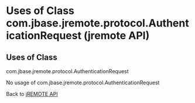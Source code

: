 # Uses of Class com.jbase.jremote.protocol.AuthenticationRequest (jremote API)

<PageHeader />

## Uses of Class
com.jbase.jremote.protocol.AuthenticationRequest

No usage of com.jbase.jremote.protocol.AuthenticationRequest

Back to [jREMOTE API](com_jbase_jremote_package-summary)
